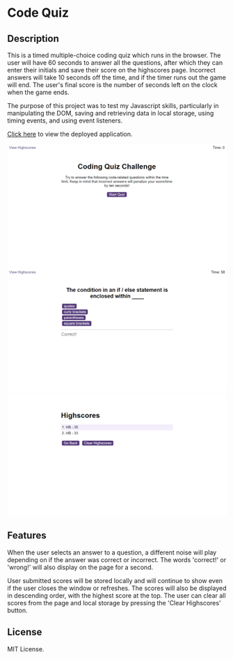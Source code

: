 # Code Quiz

## Description

This is a timed multiple-choice coding quiz which runs in the browser. The user will have 60 seconds to answer all the questions, after which they can enter their initials and save their score on the highscores page. Incorrect answers will take 10 seconds off the time, and if the timer runs out the game will end. The user's final score is the number of seconds left on the clock when the game ends.

The purpose of this project was to test my Javascript skills, particularly in manipulating the DOM, saving and retrieving data in local storage, using timing events, and using event listeners.

[Click here](https://codenamehaylz.github.io/Code-Quiz/index.html) to view the deployed application.

![Screenshot of quiz homepage](/assets/images/codequizscreen1.png)
![Screenshot of quiz question](/assets/images/codequizscreen2.png)
![Screenshot of highscores page](/assets/images/codequizscreen3.png)

## Features

When the user selects an answer to a question, a different noise will play depending on if the answer was correct or incorrect. The words 'correct!' or 'wrong!' will also display on the page for a second.

User submitted scores will be stored locally and will continue to show even if the user closes the window or refreshes. The scores will also be displayed in descending order, with the highest score at the top. The user can clear all scores from the page and local storage by pressing the 'Clear Highscores' button.

## License

MIT License.